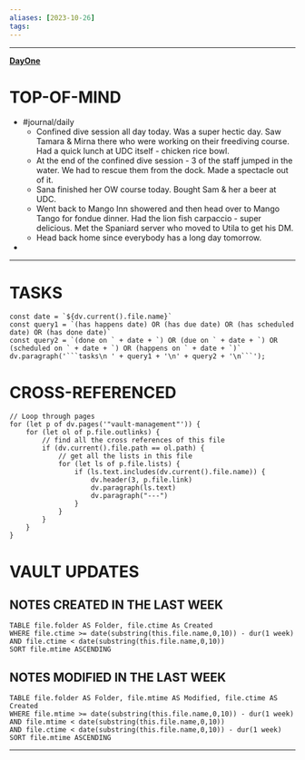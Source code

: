 ```yaml
---
aliases: [2023-10-26]
tags: 
---
```


---

**[DayOne](dayone://open?date=2023-10-26)**

# TOP-OF-MIND
- #journal/daily 
	- Confined dive session all day today. Was a super hectic day. Saw Tamara & Mirna there who were working on their freediving course. Had a quick lunch at UDC itself - chicken rice bowl. 
	- At the end of the confined dive session - 3 of the staff jumped in the water. We had to rescue them from the dock. Made a spectacle out of it. 
	- Sana finished her OW course today. Bought Sam & her a beer at UDC.
	- Went back to Mango Inn showered and then head over to Mango Tango for fondue dinner. Had the lion fish carpaccio - super delicious. Met the Spaniard server who moved to Utila to get his DM.
	- Head back home since everybody has a long day tomorrow.
- 

---
# TASKS
```dataviewjs
const date = `${dv.current().file.name}`
const query1 = `(has happens date) OR (has due date) OR (has scheduled date) OR (has done date)`
const query2 = `(done on ` + date + `) OR (due on ` + date + `) OR (scheduled on ` + date + `) OR (happens on ` + date + `)`
dv.paragraph('```tasks\n ' + query1 + '\n' + query2 + '\n```');
```
# CROSS-REFERENCED 
```dataviewjs
// Loop through pages 
for (let p of dv.pages('"vault-management"')) {
	for (let ol of p.file.outlinks) {
		// find all the cross references of this file
		if (dv.current().file.path == ol.path) {
			// get all the lists in this file
			for (let ls of p.file.lists) {
				if (ls.text.includes(dv.current().file.name)) {
					dv.header(3, p.file.link)
					dv.paragraph(ls.text)
					dv.paragraph("---")
				}
			}
		}
	}
}
```

# VAULT UPDATES
## NOTES CREATED IN THE LAST WEEK
``` dataview
TABLE file.folder AS Folder, file.ctime As Created
WHERE file.ctime >= date(substring(this.file.name,0,10)) - dur(1 week) AND file.ctime < date(substring(this.file.name,0,10))
SORT file.mtime ASCENDING
```

## NOTES MODIFIED IN THE LAST WEEK
``` dataview
TABLE file.folder AS Folder, file.mtime AS Modified, file.ctime AS Created
WHERE file.mtime >= date(substring(this.file.name,0,10)) - dur(1 week)
AND file.mtime < date(substring(this.file.name,0,10))
AND file.ctime < date(substring(this.file.name,0,10)) - dur(1 week)
SORT file.mtime ASCENDING
```
---
